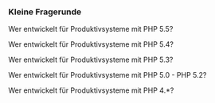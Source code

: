 ### Kleine Fragerunde


Wer entwickelt für Produktivsysteme mit PHP 5.5?


Wer entwickelt für Produktivsysteme mit PHP 5.4?


Wer entwickelt für Produktivsysteme mit PHP 5.3?


Wer entwickelt für Produktivsysteme mit PHP 5.0 - PHP 5.2?


Wer entwickelt für Produktivsysteme mit PHP 4.*?